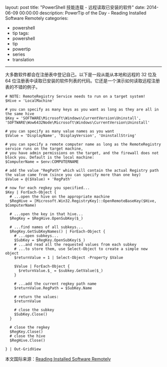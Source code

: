 ﻿layout: post
title: "PowerShell 技能连载 - 远程读取已安装的软件"
date: 2014-06-09 00:00:00
description: PowerTip of the Day - Reading Installed Software Remotely
categories:
- powershell
- tip
tags:
- powershell
- tip
- powertip
- series
- translation
---
大多数软件都会在注册表中登记自己。以下是一段从能从本地和远程的 32 位及 64 位注册表中读取已安装的软件列表的代码。它还是一个演示如何读取远程注册表的不错的例子。

    # NOTE: RemoteRegistry Service needs to run on a target system!
    $Hive = 'LocalMachine'
    
    # you can specify as many keys as you want as long as they are all in the same hive
    $Key = 'SOFTWARE\Microsoft\Windows\CurrentVersion\Uninstall', 'SOFTWARE\Wow6432Node\Microsoft\Windows\CurrentVersion\Uninstall'
    
    # you can specify as many value names as you want
    $Value = 'DisplayName', 'DisplayVersion', 'UninstallString'
    
    # you can specify a remote computer name as long as the RemoteRegistry service runs on the target machine,
    # you have admin permissions on the target, and the firewall does not block you. Default is the local machine:
    $ComputerName = $env:COMPUTERNAME
    
    # add the value "RegPath" which will contain the actual Registry path the value came from (since you can specify more than one key)
    $Value = @($Value) + 'RegPath'
        
    # now for each regkey you specified...
    $Key | ForEach-Object {
      # ...open the hive on the appropriate machine
      $RegHive = [Microsoft.Win32.RegistryKey]::OpenRemoteBaseKey($Hive, $ComputerName)
      
      # ...open the key in that hive...
      $RegKey = $RegHive.OpenSubKey($_)
      
      # ...find names of all subkeys...
      $RegKey.GetSubKeyNames() | ForEach-Object {
        # ...open subkeys...
        $SubKey = $RegKey.OpenSubKey($_)
        # ...and read all the requested values from each subkey
        # ...to store them, use Select-Object to create a simple new object
        $returnValue = 1 | Select-Object -Property $Value
        
        $Value | ForEach-Object {
          $returnValue.$_ = $subkey.GetValue($_)
        }
    
        # ...add the current regkey path name
        $returnValue.RegPath = $SubKey.Name
    
        # return the values:
        $returnValue
    
        # close the subkey
        $SubKey.Close()
      }
      
      # close the regkey
      $RegKey.Close()
      # close the hive
      $RegHive.Close()
    
    } | Out-GridView

<!--more-->
本文国际来源：[Reading Installed Software Remotely](http://powershell.com/cs/blogs/tips/archive/2014/06/09/reading-installed-software-remotely.aspx)
